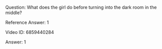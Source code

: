 Question: What does the girl do before turning into the dark room in the middle?

Reference Answer: 1

Video ID: 6859440284

Answer: 1

